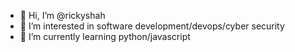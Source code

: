 - 👋 Hi, I’m @rickyshah
- 👀 I’m interested in software development/devops/cyber security
- 🌱 I’m currently learning python/javascript



<!---
rickyshah/rickyshah is a ✨ special ✨ repository because its `README.md` (this file) appears on your GitHub profile.
You can click the Preview link to take a look at your changes.
--->
